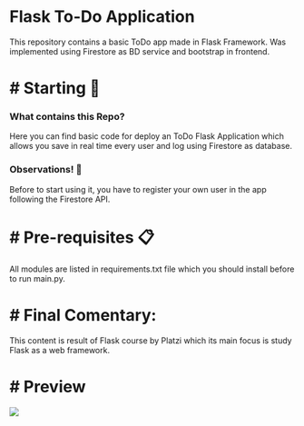 # Flask To-Do Application

This repository contains a basic ToDo app made in Flask Framework. Was implemented using Firestore as BD service and bootstrap in frontend.

# # Starting 🚀 
### What contains this Repo?
Here you can find basic code for deploy an ToDo Flask Application which allows you save in real time every user and log using Firestore as database.

### Observations! 👀
Before to start using it, you have to register your own user in the app following the Firestore API.

# # Pre-requisites 📋
All modules are listed in requirements.txt file which you should install before to run main.py.

# # Final Comentary:
This content is result of Flask course by Platzi which its main focus is study Flask as a web framework.

# # Preview
<p float="left">
 <img src="flask preview.gif" />
</p>

